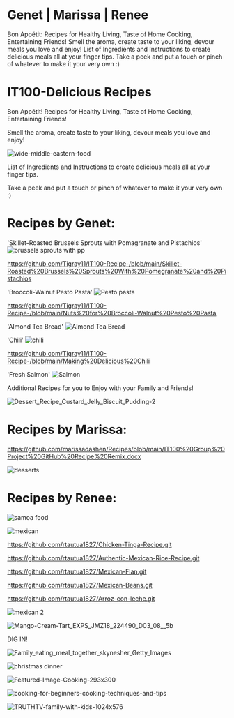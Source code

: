 # Genet | Marissa | Renee

Bon Appétit: Recipes for Healthy Living, Taste of Home Cooking, Entertaining Friends!  Smell the aroma, create taste to your liking, devour meals you love and enjoy! List of Ingredients and Instructions to create delicious meals all at your finger tips. Take a peek and put a touch or pinch of whatever to make it your very own :)

# IT100-Delicious Recipes

Bon Appétit! Recipes for Healthy Living, Taste of Home Cooking, Entertaining Friends! 

Smell the aroma, create taste to your liking, devour meals you love and enjoy! 

![wide-middle-eastern-food](https://user-images.githubusercontent.com/94158648/141925708-5e0eeef7-bc15-4913-aa6a-c52c8e9572d1.jpg)

List of Ingredients and Instructions to create delicious meals all at your finger tips. 

Take a peek and put a touch or pinch of whatever to make it your very own :)

# Recipes by Genet: 

'Skillet-Roasted Brussels Sprouts with Pomagranate and Pistachios'
![brussels sprouts with pp](https://user-images.githubusercontent.com/94158648/141927117-5187f130-6cd6-439f-a767-6dcc4755f4fb.jpg)

https://github.com/Tigray11/IT100-Recipe-/blob/main/Skillet-Roasted%20Brussels%20Sprouts%20With%20Pomegranate%20and%20Pistachios

'Broccoli-Walnut Pesto Pasta'
![Pesto pasta](https://user-images.githubusercontent.com/94158648/141927156-0e839623-7509-4407-a353-7012a594c34f.jpg)

https://github.com/Tigray11/IT100-Recipe-/blob/main/Nuts%20for%20Broccoli-Walnut%20Pesto%20Pasta

'Almond Tea Bread'
![Almond Tea Bread](https://user-images.githubusercontent.com/94158648/141927166-0fe25bc4-1eb0-4b0c-a972-03957c85cd4d.jpeg)


'Chili'
![chili](https://user-images.githubusercontent.com/94158648/141927358-62eb81cf-83b5-4d66-a92c-8c1a51212ca9.png)

https://github.com/Tigray11/IT100-Recipe-/blob/main/Making%20Delicious%20Chili

'Fresh Salmon' 
![Salmon](https://user-images.githubusercontent.com/94158648/141931713-fb02fab3-b75c-4929-9614-481a02e08b9f.jpg)

Additional Recipes for you to Enjoy with your Family and Friends!

![Dessert_Recipe_Custard_Jelly_Biscuit_Pudding-2](https://user-images.githubusercontent.com/94158648/142275350-8da0817e-2626-4050-86f7-135c49217a76.jpg)

# Recipes by Marissa:

https://github.com/marissadashen/Recipes/blob/main/IT100%20Group%20Project%20GitHub%20Recipe%20Remix.docx

![desserts](https://user-images.githubusercontent.com/94158648/142275404-23fcfadc-feb8-4130-99e6-c6096daedace.jpg)

# Recipes by Renee:

![samoa food](https://user-images.githubusercontent.com/94158648/142275455-ca04e30a-ba44-4cf7-b20f-ded9cf2b5a85.JPG)

![mexican](https://user-images.githubusercontent.com/94158648/142275509-898f3b1a-a51f-4577-ba07-d914a4148062.jpg)

https://github.com/rtautua1827/Chicken-Tinga-Recipe.git

https://github.com/rtautua1827/Authentic-Mexican-Rice-Recipe.git

https://github.com/rtautua1827/Mexican-Flan.git

https://github.com/rtautua1827/Mexican-Beans.git

https://github.com/rtautua1827/Arroz-con-leche.git

![mexican 2](https://user-images.githubusercontent.com/94158648/142275581-76d0670f-a585-4341-9ef6-2d109121c9f4.jpg)

![Mango-Cream-Tart_EXPS_JMZ18_224490_D03_08__5b](https://user-images.githubusercontent.com/94158648/142275633-1d09d581-9ab2-44af-9aaf-3d255dc09052.jpg)


DIG IN!

![Family_eating_meal_together_skynesher_Getty_Images](https://user-images.githubusercontent.com/94158648/142270434-ca902e90-de84-4323-8fba-d097cc52606f.jpg)

![christmas dinner](https://user-images.githubusercontent.com/94158648/142270474-2eee4c35-ccae-41b0-bf59-a2fd994e7501.jpg)

![Featured-Image-Cooking-293x300](https://user-images.githubusercontent.com/94158648/142270525-0bb92d05-67f3-4282-ae3d-e77d67461cf1.jpg)

![cooking-for-beginners-cooking-techniques-and-tips](https://user-images.githubusercontent.com/94158648/142270571-6e8b12ff-20f5-4ff2-a44f-1eec19cfe49f.jpg)

![TRUTHTV-family-with-kids-1024x576](https://user-images.githubusercontent.com/94158648/142270622-5e038caa-10f3-4cf9-80b0-0aaeee4fe47c.jpg)
